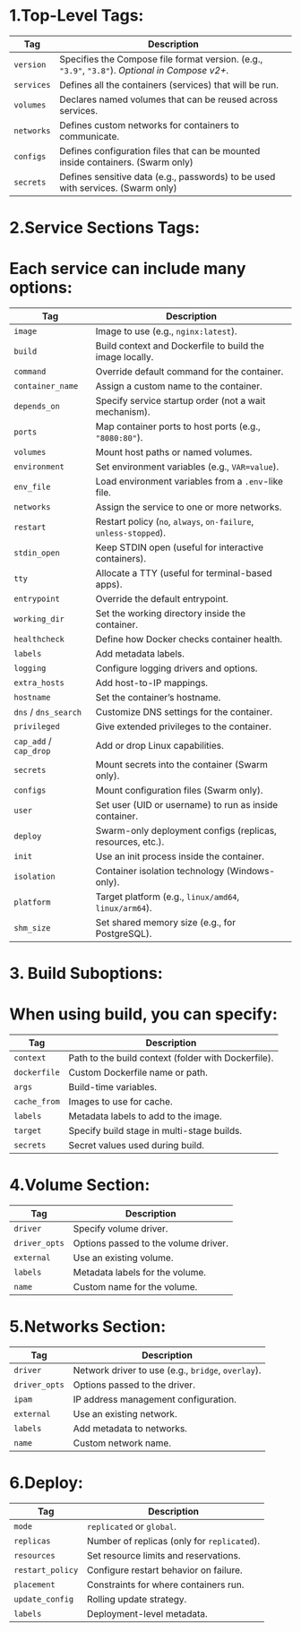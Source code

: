 #  1.Top-Level Tags:

| Tag        | Description                                                                                     |
| ---------- | ----------------------------------------------------------------------------------------------- |
| `version`  | Specifies the Compose file format version. (e.g., `"3.9"`, `"3.8"`). *Optional in Compose v2+*. |
| `services` | Defines all the containers (services) that will be run.                                         |
| `volumes`  | Declares named volumes that can be reused across services.                                      |
| `networks` | Defines custom networks for containers to communicate.                                          |
| `configs`  | Defines configuration files that can be mounted inside containers. (Swarm only)                 |
| `secrets`  | Defines sensitive data (e.g., passwords) to be used with services. (Swarm only)                 |


# 2.Service Sections Tags:
# Each service can include many options:

| Tag                    | Description                                                      |
| ---------------------- | ---------------------------------------------------------------- |
| `image`                | Image to use (e.g., `nginx:latest`).                             |
| `build`                | Build context and Dockerfile to build the image locally.         |
| `command`              | Override default command for the container.                      |
| `container_name`       | Assign a custom name to the container.                           |
| `depends_on`           | Specify service startup order (not a wait mechanism).            |
| `ports`                | Map container ports to host ports (e.g., `"8080:80"`).           |
| `volumes`              | Mount host paths or named volumes.                               |
| `environment`          | Set environment variables (e.g., `VAR=value`).                   |
| `env_file`             | Load environment variables from a `.env`-like file.              |
| `networks`             | Assign the service to one or more networks.                      |
| `restart`              | Restart policy (`no`, `always`, `on-failure`, `unless-stopped`). |
| `stdin_open`           | Keep STDIN open (useful for interactive containers).             |
| `tty`                  | Allocate a TTY (useful for terminal-based apps).                 |
| `entrypoint`           | Override the default entrypoint.                                 |
| `working_dir`          | Set the working directory inside the container.                  |
| `healthcheck`          | Define how Docker checks container health.                       |
| `labels`               | Add metadata labels.                                             |
| `logging`              | Configure logging drivers and options.                           |
| `extra_hosts`          | Add host-to-IP mappings.                                         |
| `hostname`             | Set the container’s hostname.                                    |
| `dns` / `dns_search`   | Customize DNS settings for the container.                        |
| `privileged`           | Give extended privileges to the container.                       |
| `cap_add` / `cap_drop` | Add or drop Linux capabilities.                                  |
| `secrets`              | Mount secrets into the container (Swarm only).                   |
| `configs`              | Mount configuration files (Swarm only).                          |
| `user`                 | Set user (UID or username) to run as inside container.           |
| `deploy`               | Swarm-only deployment configs (replicas, resources, etc.).       |
| `init`                 | Use an init process inside the container.                        |
| `isolation`            | Container isolation technology (Windows-only).                   |
| `platform`             | Target platform (e.g., `linux/amd64`, `linux/arm64`).            |
| `shm_size`             | Set shared memory size (e.g., for PostgreSQL).                   |


# 3. Build Suboptions:
# When using build, you can specify:
| Tag          | Description                                         |
| ------------ | --------------------------------------------------- |
| `context`    | Path to the build context (folder with Dockerfile). |
| `dockerfile` | Custom Dockerfile name or path.                     |
| `args`       | Build-time variables.                               |
| `cache_from` | Images to use for cache.                            |
| `labels`     | Metadata labels to add to the image.                |
| `target`     | Specify build stage in multi-stage builds.          |
| `secrets`    | Secret values used during build.                    |


# 4.Volume Section:
| Tag           | Description                          |
| ------------- | ------------------------------------ |
| `driver`      | Specify volume driver.               |
| `driver_opts` | Options passed to the volume driver. |
| `external`    | Use an existing volume.              |
| `labels`      | Metadata labels for the volume.      |
| `name`        | Custom name for the volume.          |


# 5.Networks Section:
| Tag           | Description                                        |
| ------------- | -------------------------------------------------- |
| `driver`      | Network driver to use (e.g., `bridge`, `overlay`). |
| `driver_opts` | Options passed to the driver.                      |
| `ipam`        | IP address management configuration.               |
| `external`    | Use an existing network.                           |
| `labels`      | Add metadata to networks.                          |
| `name`        | Custom network name.                               |


# 6.Deploy:
| Tag              | Description                                 |
| ---------------- | ------------------------------------------- |
| `mode`           | `replicated` or `global`.                   |
| `replicas`       | Number of replicas (only for `replicated`). |
| `resources`      | Set resource limits and reservations.       |
| `restart_policy` | Configure restart behavior on failure.      |
| `placement`      | Constraints for where containers run.       |
| `update_config`  | Rolling update strategy.                    |
| `labels`         | Deployment-level metadata.                  |
